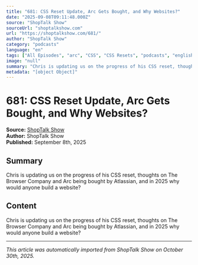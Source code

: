 ```yaml
---
title: "681: CSS Reset Update, Arc Gets Bought, and Why Websites?"
date: "2025-09-08T09:11:48.000Z"
source: "ShopTalk Show"
sourceUrl: "shoptalkshow.com"
url: "https://shoptalkshow.com/681/"
author: "ShopTalk Show"
category: "podcasts"
language: "en"
tags: ["All Episodes", "arc", "CSS", "CSS Resets", "podcasts", "english"]
image: "null"
summary: "Chris is updating us on the progress of his CSS reset, thoughts on The Browser Company and Arc being bought by Atlassian, and in 2025 why would anyone build a website?"
metadata: "[object Object]"
---
```


# 681: CSS Reset Update, Arc Gets Bought, and Why Websites?

**Source:** [ShopTalk Show](https://shoptalkshow.com/681/)  
**Author:** ShopTalk Show  
**Published:** September 8th, 2025  

## Summary

Chris is updating us on the progress of his CSS reset, thoughts on The Browser Company and Arc being bought by Atlassian, and in 2025 why would anyone build a website?

## Content

Chris is updating us on the progress of his CSS reset, thoughts on The Browser Company and Arc being bought by Atlassian, and in 2025 why would anyone build a website?

---

*This article was automatically imported from ShopTalk Show on October 30th, 2025.*
